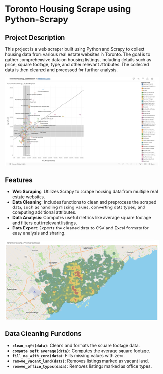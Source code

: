 # Toronto Housing Scrape using Python-Scrapy

## Project Description

This project is a web scraper built using Python and Scrapy to collect housing data from various real estate websites in Toronto. The goal is to gather comprehensive data on housing listings, including details such as price, square footage, type, and other relevant attributes. The collected data is then cleaned and processed for further analysis.

![Scatterplot](./assets/scatterplot.png)
## Features

- **Web Scraping**: Utilizes Scrapy to scrape housing data from multiple real estate websites.
- **Data Cleaning**: Includes functions to clean and preprocess the scraped data, such as handling missing values, converting data types, and computing additional attributes.
- **Data Analysis**: Computes useful metrics like average square footage and filters out irrelevant listings.
- **Data Export**: Exports the cleaned data to CSV and Excel formats for easy analysis and sharing.

![Heatmap](./assets/heatmap.png)

## Data Cleaning Functions

- **`clean_sqft(data)`**: Cleans and formats the square footage data.
- **`compute_sqft_average(data)`**: Computes the average square footage.
- **`fill_na_with_zero(data)`**: Fills missing values with zero.
- **`remove_vacant_land(data)`**: Removes listings marked as vacant land.
- **`remove_office_types(data)`**: Removes listings marked as office types.
